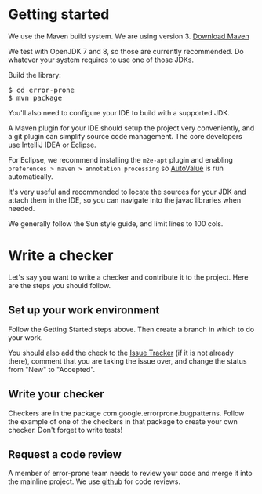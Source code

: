 # Getting started

We use the Maven build system. We are using version 3. [Download Maven](http://maven.apache.org/download.html)

We test with OpenJDK 7 and 8, so those are currently recommended. Do whatever your system requires to use one of those JDKs.

Build the library:
<pre>
$ cd error-prone
$ mvn package
</pre>

You'll also need to configure your IDE to build with a supported JDK.

A Maven plugin for your IDE should setup the project very conveniently, and a git plugin can simplify source code management. The core developers use IntelliJ IDEA or Eclipse.

For Eclipse, we recommend installing the `m2e-apt` plugin and enabling `preferences > maven > annotation processing` so [AutoValue](https://github.com/google/auto/tree/master/value) is run automatically.

It's very useful and recommended to locate the sources for your JDK and attach them in the IDE, so you can navigate into the javac libraries when needed.

We generally follow the Sun style guide, and limit lines to 100 cols.

# Write a checker

Let's say you want to write a checker and contribute it to the project.  Here are the steps you should follow.

## Set up your work environment

Follow the Getting Started steps above.  Then create a branch in which to do your work.

You should also add the check to the [Issue Tracker](https://github.com/google/error-prone/issues) (if it is not already there), comment that you are taking the issue over, and change the status from "New" to "Accepted".

## Write your checker

Checkers are in the package com.google.errorprone.bugpatterns.  Follow the example of one of the checkers in that package to create your own checker.  Don't forget to write tests!  

## Request a code review

A member of error-prone team needs to review your code and merge it into the mainline project.  We use [github](https://github.com/google/error-prone/pulls) for code reviews.  